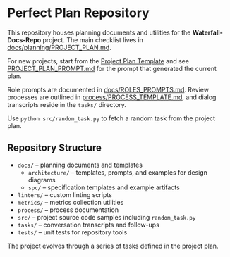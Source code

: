 # Perfect Plan Repository

This repository houses planning documents and utilities for the **Waterfall-Docs-Repo** project.
The main checklist lives in [docs/planning/PROJECT_PLAN.md](docs/planning/PROJECT_PLAN.md).

For new projects, start from the [Project Plan Template](docs/planning/PROJECT_PLAN_TEMPLATE.md)
and see [PROJECT_PLAN_PROMPT.md](docs/planning/PROJECT_PLAN_PROMPT.md) for the prompt
that generated the current plan.

Role prompts are documented in [docs/ROLES_PROMPTS.md](docs/ROLES_PROMPTS.md).
Review processes are outlined in [process/PROCESS_TEMPLATE.md](process/PROCESS_TEMPLATE.md),
and dialog transcripts reside in the `tasks/` directory.

Use `python src/random_task.py` to fetch a random task from the project plan.

## Repository Structure

- `docs/` – planning documents and templates
  - `architecture/` – templates, prompts, and examples for design diagrams
  - `spc/` – specification templates and example artifacts
- `linters/` – custom linting scripts
- `metrics/` – metrics collection utilities
- `process/` – process documentation
- `src/` – project source code samples including `random_task.py`
- `tasks/` – conversation transcripts and follow-ups
- `tests/` – unit tests for repository tools

The project evolves through a series of tasks defined in the project plan.
